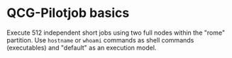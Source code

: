 # QCG-Pilotjob basics

Execute 512 independent short jobs using two full nodes within the "rome" partition. 
Use `hostname` or `whoami` commands as shell commands (executables) and "default" as an execution model.

